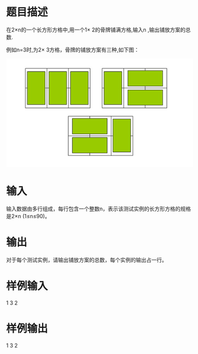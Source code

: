 # 题目描述

在2×n的一个长方形方格中,用一个1× 2的骨牌铺满方格,输入n ,输出铺放方案的总数.

例如n=3时,为2× 3方格，骨牌的铺放方案有三种,如下图：

![骨牌](1.jpg)

# 输入

输入数据由多行组成，每行包含一个整数n，表示该测试实例的长方形方格的规格是2×n (1≤n≤90)。

# 输出

对于每个测试实例，请输出铺放方案的总数，每个实例的输出占一行。

# 样例输入

1
3
2

# 样例输出

1
3
2
